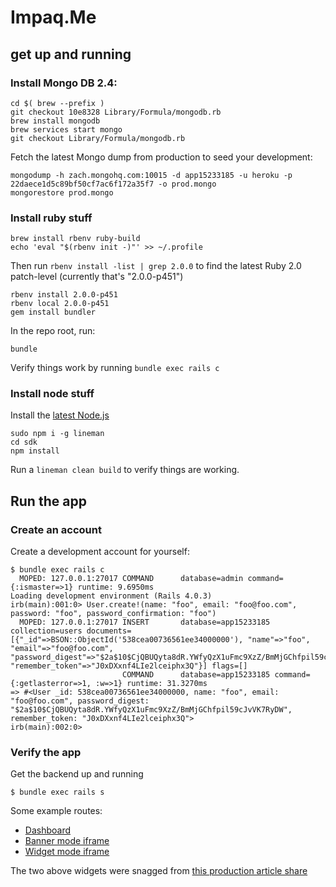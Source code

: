 # Impaq.Me

## get up and running

### Install Mongo DB 2.4:

```
cd $( brew --prefix )
git checkout 10e8328 Library/Formula/mongodb.rb
brew install mongodb
brew services start mongo
git checkout Library/Formula/mongodb.rb
```

Fetch the latest Mongo dump from production to seed your development:

```
mongodump -h zach.mongohq.com:10015 -d app15233185 -u heroku -p 22daece1d5c89bf50cf7ac6f172a35f7 -o prod.mongo
mongorestore prod.mongo
```

### Install ruby stuff
```
brew install rbenv ruby-build
echo 'eval "$(rbenv init -)"' >> ~/.profile
```

Then run `rbenv install -list | grep 2.0.0` to find the latest Ruby 2.0 patch-level (currently that's "2.0.0-p451")

```
rbenv install 2.0.0-p451
rbenv local 2.0.0-p451
gem install bundler
```

In the repo root, run:

```
bundle
```

Verify things work by running `bundle exec rails c`

### Install node stuff

Install the [latest Node.js](http://nodejs.org)

```
sudo npm i -g lineman
cd sdk
npm install
```

Run a `lineman clean build` to verify things are working.

## Run the app

### Create an account

Create a development account for yourself:

```
$ bundle exec rails c
  MOPED: 127.0.0.1:27017 COMMAND      database=admin command={:ismaster=>1} runtime: 9.6950ms
Loading development environment (Rails 4.0.3)
irb(main):001:0> User.create!(name: "foo", email: "foo@foo.com", password: "foo", password_confirmation: "foo")
  MOPED: 127.0.0.1:27017 INSERT       database=app15233185 collection=users documents=[{"_id"=>BSON::ObjectId('538cea00736561ee34000000'), "name"=>"foo", "email"=>"foo@foo.com", "password_digest"=>"$2a$10$CjQBUQyta8dR.YWfyQzX1uFmc9XzZ/BmMjGChfpil59cJvVK7RyDW", "remember_token"=>"J0xDXxnf4LIe2lceiphx3Q"}] flags=[]
                         COMMAND      database=app15233185 command={:getlasterror=>1, :w=>1} runtime: 31.3270ms
=> #<User _id: 538cea00736561ee34000000, name: "foo", email: "foo@foo.com", password_digest: "$2a$10$CjQBUQyta8dR.YWfyQzX1uFmc9XzZ/BmMjGChfpil59cJvVK7RyDW", remember_token: "J0xDXxnf4LIe2lceiphx3Q">
irb(main):002:0>
```

### Verify the app

Get the backend up and running

```
$ bundle exec rails s
```

Some example routes:

* [Dashboard](http://localhost:3000/dashboard)
* [Banner mode iframe](http://localhost:3000/iframe?mode=banner&article_url=http%3A%2F%2Fvoiceofsandiego.org%2F2014%2F05%2F27%2Fmorning-report-the-lawyer-developers-love-to-hate%2F&article_title=Morning%20Report%3A%20The%20Lawyer%20Developers%20Love%20to%20Hate%20%7C%20Voice%20of%20San%20Diego)
* [Widget mode iframe](http://localhost:3000/iframe?mode=widget&article_url=http%3A%2F%2Fvoiceofsandiego.org%2F2014%2F05%2F27%2Fmorning-report-the-lawyer-developers-love-to-hate%2F&article_title=Morning%20Report%3A%20The%20Lawyer%20Developers%20Love%20to%20Hate%20%7C%20Voice%20of%20San%20Diego)

The two above widgets were snagged from [this production article share](http://voiceofsandiego.org/2014/05/27/morning-report-the-lawyer-developers-love-to-hate/?shared_via_impaq_me=true&utm_campaign=52e91025373635000ffa0200&utm_medium=social&utm_source=impaqme)
